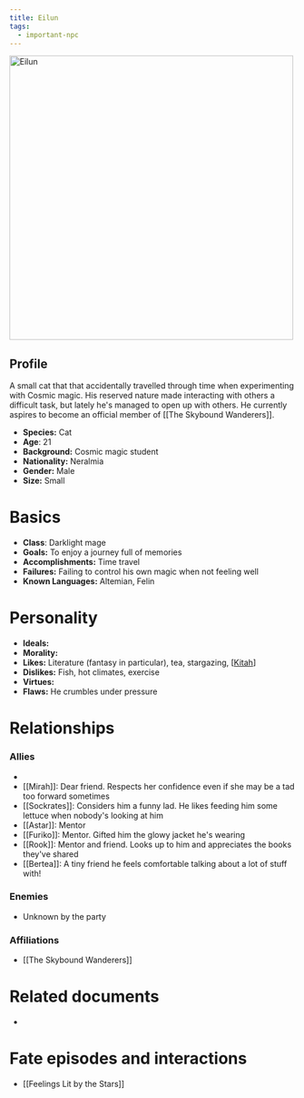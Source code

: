 ```yaml
---
title: Eilun
tags:
  - important-npc
---
```

<img src="/images/eilun.webp" height="500" alt="Eilun">

## Profile
A small cat that that accidentally travelled through time when experimenting with Cosmic magic. His reserved nature made interacting with others a difficult task, but lately he's managed to open up with others. He currently aspires to become an official member of [[The Skybound Wanderers]].
- **Species:** Cat
- **Age**: 21
- **Background:** Cosmic magic student
- **Nationality:** Neralmia
- **Gender:** Male
- **Size:** Small
# Basics

- **Class**: Darklight mage
- **Goals:** To enjoy a journey full of memories
- **Accomplishments:** Time travel
- **Failures:** Failing to control his own magic when not feeling well
- **Known Languages:** Altemian, Felin
# Personality

- **Ideals:**
- **Morality:**
- **Likes:** Literature (fantasy in particular), tea, stargazing, [[Kitah]]
- **Dislikes:** Fish, hot climates, exercise
- **Virtues:** 
- **Flaws:** He crumbles under pressure
# Relationships
### Allies
- [Kitah]: 🥺💕
- [[Mirah]]: Dear friend. Respects her confidence even if she may be a tad too forward sometimes
- [[Sockrates]]: Considers him a funny lad. He likes feeding him some lettuce when nobody's looking at him
- [[Astar]]: Mentor
- [[Furiko]]: Mentor. Gifted him the glowy jacket he's wearing
- [[Rook]]: Mentor and friend. Looks up to him and appreciates the books they've shared
- [[Bertea]]: A tiny friend he feels comfortable talking about a lot of stuff with!
### Enemies
- Unknown by the party
###  Affiliations
- [[The Skybound Wanderers]]
# Related documents
- 
# Fate episodes and interactions
- [[Feelings Lit by the Stars]]